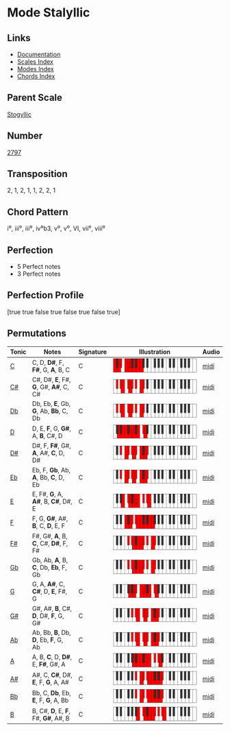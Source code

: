# Mode Stalyllic

## Links

- [Documentation](README.md)
- [Scales Index](Scales.md)
- [Modes Index](Modes.md)
- [Chords Index](Chords.md)

## Parent Scale

[Stogyllic](ScaleStogyllic.md)

## Number

[2797](https://ianring.com/musictheory/scales/2797)

## Transposition

2, 1, 2, 1, 1, 2, 2, 1

## Chord Pattern

i⁰, iii⁰, iii⁰, iv⁰b3, v⁰, v⁰, VI, vii⁰, viii⁰

## Perfection

- 5 Perfect notes
- 3 Perfect notes

## Perfection Profile

[true true false true false true false true]

## Permutations

| Tonic | Notes | Signature | Illustration | Audio |
|-------|-------|-----------|--------------|-------|
| [C](ModeCNaturalStalyllic.md) | C, D, **D#**, F, **F#**, G, **A**, B, C | C | ![CNaturalStalyllic](ModeCNaturalStalyllic.png) | [midi](https://github.com/edipermadi/music/blob/main/docs/ModeCNaturalStalyllic.mid?raw=true) |
| [C#](ModeCSharpStalyllic.md) | C#, D#, **E**, F#, **G**, G#, **A#**, C, C# | C | ![CSharpStalyllic](ModeCSharpStalyllic.png) | [midi](https://github.com/edipermadi/music/blob/main/docs/ModeCSharpStalyllic.mid?raw=true) |
| [Db](ModeDFlatStalyllic.md) | Db, Eb, **E**, Gb, **G**, Ab, **Bb**, C, Db | C | ![DFlatStalyllic](ModeDFlatStalyllic.png) | [midi](https://github.com/edipermadi/music/blob/main/docs/ModeDFlatStalyllic.mid?raw=true) |
| [D](ModeDNaturalStalyllic.md) | D, E, **F**, G, **G#**, A, **B**, C#, D | C | ![DNaturalStalyllic](ModeDNaturalStalyllic.png) | [midi](https://github.com/edipermadi/music/blob/main/docs/ModeDNaturalStalyllic.mid?raw=true) |
| [D#](ModeDSharpStalyllic.md) | D#, F, **F#**, G#, **A**, A#, **C**, D, D# | C | ![DSharpStalyllic](ModeDSharpStalyllic.png) | [midi](https://github.com/edipermadi/music/blob/main/docs/ModeDSharpStalyllic.mid?raw=true) |
| [Eb](ModeEFlatStalyllic.md) | Eb, F, **Gb**, Ab, **A**, Bb, **C**, D, Eb | C | ![EFlatStalyllic](ModeEFlatStalyllic.png) | [midi](https://github.com/edipermadi/music/blob/main/docs/ModeEFlatStalyllic.mid?raw=true) |
| [E](ModeENaturalStalyllic.md) | E, F#, **G**, A, **A#**, B, **C#**, D#, E | C | ![ENaturalStalyllic](ModeENaturalStalyllic.png) | [midi](https://github.com/edipermadi/music/blob/main/docs/ModeENaturalStalyllic.mid?raw=true) |
| [F](ModeFNaturalStalyllic.md) | F, G, **G#**, A#, **B**, C, **D**, E, F | C | ![FNaturalStalyllic](ModeFNaturalStalyllic.png) | [midi](https://github.com/edipermadi/music/blob/main/docs/ModeFNaturalStalyllic.mid?raw=true) |
| [F#](ModeFSharpStalyllic.md) | F#, G#, **A**, B, **C**, C#, **D#**, F, F# | C | ![FSharpStalyllic](ModeFSharpStalyllic.png) | [midi](https://github.com/edipermadi/music/blob/main/docs/ModeFSharpStalyllic.mid?raw=true) |
| [Gb](ModeGFlatStalyllic.md) | Gb, Ab, **A**, B, **C**, Db, **Eb**, F, Gb | C | ![GFlatStalyllic](ModeGFlatStalyllic.png) | [midi](https://github.com/edipermadi/music/blob/main/docs/ModeGFlatStalyllic.mid?raw=true) |
| [G](ModeGNaturalStalyllic.md) | G, A, **A#**, C, **C#**, D, **E**, F#, G | C | ![GNaturalStalyllic](ModeGNaturalStalyllic.png) | [midi](https://github.com/edipermadi/music/blob/main/docs/ModeGNaturalStalyllic.mid?raw=true) |
| [G#](ModeGSharpStalyllic.md) | G#, A#, **B**, C#, **D**, D#, **F**, G, G# | C | ![GSharpStalyllic](ModeGSharpStalyllic.png) | [midi](https://github.com/edipermadi/music/blob/main/docs/ModeGSharpStalyllic.mid?raw=true) |
| [Ab](ModeAFlatStalyllic.md) | Ab, Bb, **B**, Db, **D**, Eb, **F**, G, Ab | C | ![AFlatStalyllic](ModeAFlatStalyllic.png) | [midi](https://github.com/edipermadi/music/blob/main/docs/ModeAFlatStalyllic.mid?raw=true) |
| [A](ModeANaturalStalyllic.md) | A, B, **C**, D, **D#**, E, **F#**, G#, A | C | ![ANaturalStalyllic](ModeANaturalStalyllic.png) | [midi](https://github.com/edipermadi/music/blob/main/docs/ModeANaturalStalyllic.mid?raw=true) |
| [A#](ModeASharpStalyllic.md) | A#, C, **C#**, D#, **E**, F, **G**, A, A# | C | ![ASharpStalyllic](ModeASharpStalyllic.png) | [midi](https://github.com/edipermadi/music/blob/main/docs/ModeASharpStalyllic.mid?raw=true) |
| [Bb](ModeBFlatStalyllic.md) | Bb, C, **Db**, Eb, **E**, F, **G**, A, Bb | C | ![BFlatStalyllic](ModeBFlatStalyllic.png) | [midi](https://github.com/edipermadi/music/blob/main/docs/ModeBFlatStalyllic.mid?raw=true) |
| [B](ModeBNaturalStalyllic.md) | B, C#, **D**, E, **F**, F#, **G#**, A#, B | C | ![BNaturalStalyllic](ModeBNaturalStalyllic.png) | [midi](https://github.com/edipermadi/music/blob/main/docs/ModeBNaturalStalyllic.mid?raw=true) |
